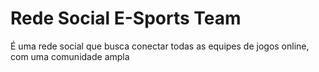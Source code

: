 # Rede Social E-Sports Team
É uma rede social que busca conectar todas as equipes de jogos online, com uma comunidade ampla
